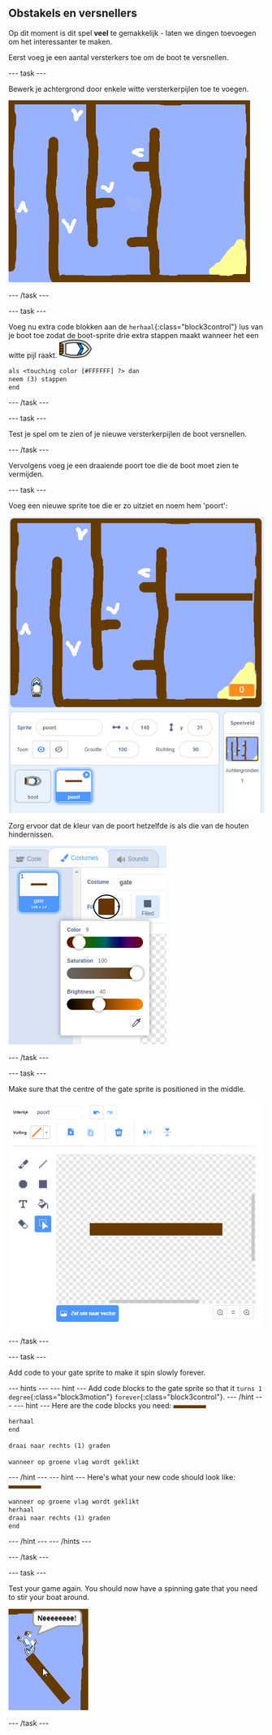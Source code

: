 ## Obstakels en versnellers

Op dit moment is dit spel **veel** te gemakkelijk - laten we dingen toevoegen om het interessanter te maken.

Eerst voeg je een aantal versterkers toe om de boot te versnellen.

\--- task \---

Bewerk je achtergrond door enkele witte versterkerpijlen toe te voegen.

![screenshot](images/boat-boost.png)

\--- /task \---

\--- task \---

Voeg nu extra code blokken aan de `herhaal`{:class="block3control"} lus van je boot toe zodat de boot-sprite drie extra stappen maakt wanneer het een witte pijl raakt. ![boot-sprite](images/boat_resize.png)

```blocks3
als <touching color [#FFFFFF] ?> dan
neem (3) stappen
end
```

\--- /task \---

\--- task \---

Test je spel om te zien of je nieuwe versterkerpijlen de boot versnellen.

\--- /task \---

Vervolgens voeg je een draaiende poort toe die de boot moet zien te vermijden.

\--- task \---

Voeg een nieuwe sprite toe die er zo uitziet en noem hem 'poort':

![screenshot](images/boat-gate.png)

Zorg ervoor dat de kleur van de poort hetzelfde is als die van de houten hindernissen.

![screenshot](images/brown-hsv.png)

\--- /task \---

\--- task \---

Make sure that the centre of the gate sprite is positioned in the middle.

![screenshot](images/boat-center.png)

\--- /task \---

\--- task \---

Add code to your gate sprite to make it spin slowly forever.

\--- hints \--- \--- hint \--- Add code blocks to the gate sprite so that it `turns 1 degree`{:class="block3motion"} `forever`{:class="block3control"}. \--- /hint \--- \--- hint \--- Here are the code blocks you need: ![poort](images/gate.png)

```blocks3
herhaal
end

draai naar rechts (1) graden 

wanneer op groene vlag wordt geklikt
```

\--- /hint \--- \--- hint \--- Here's what your new code should look like: ![gate](images/gate.png)

```blocks3
wanneer op groene vlag wordt geklikt
herhaal 
draai naar rechts (1) graden
end
```

\--- /hint \--- \--- /hints \---

\--- /task \---

\--- task \---

Test your game again. You should now have a spinning gate that you need to stir your boat around.

![screenshot](images/boat-gate-test.png)

\--- /task \---